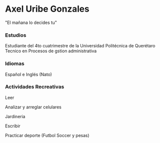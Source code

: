 # Axel Uribe Gonzales
"El mañana lo decides tu"

### Estudios
Estudiante del 4to cuatrimestre de la Universidad Politécnica de Querétaro
Tecnico en Procesos de gstion administrativa

### Idiomas 
Español e Inglés (Nato)

### Actividades Recreativas
Leer

Analizar y arreglar celulares

Jardineria

Escribir

Practicar deporte (Futbol Soccer y pesas)

